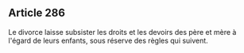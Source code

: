 Article 286
----
Le divorce laisse subsister les droits et les devoirs des père et mère à l'égard
de leurs enfants, sous réserve des règles qui suivent.
